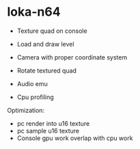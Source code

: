 # loka-n64

- Texture quad on console

- Load and draw level
- Camera with proper coordinate system

- Rotate textured quad
- Audio emu

- Cpu profiling

Optimization:
- pc render into u16 texture
- pc sample u16 texture
- Console gpu work overlap with cpu work

